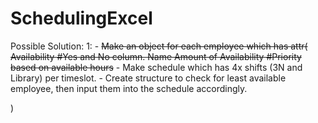 # SchedulingExcel

Possible Solution:
1:
	- ~~Make an object for each employee which has attr(
		Availability #Yes and No column.
		Name
		Amount of Availability #Priority based on available hours~~
  	-  Make schedule which has 4x shifts (3N and Library) per timeslot.
	-  Create structure to check for least available employee, then input them into the schedule accordingly.

)
